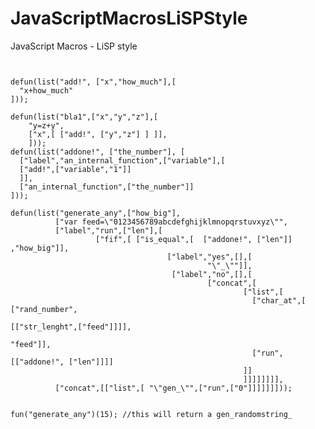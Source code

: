 JavaScriptMacrosLiSPStyle
=========================

JavaScript Macros - LiSP style


<pre>
<code>

defun(list("add!", ["x","how_much"],[
  "x+how_much"
]));

defun(list("bla1",["x","y","z"],[
    "y=z+y",
    ["x",[ ["add!", ["y","z"] ] ]],
    ]));
defun(list("addone!", ["the_number"], [
  ["label","an_internal_function",["variable"],[
  ["add!",["variable","1"]]
  ]],
  ["an_internal_function",["the_number"]]
]));

defun(list("generate_any",["how_big"],
          ["var feed=\"0123456789abcdefghijklmnopqrstuvxyz\"",
          ["label","run",["len"],[
                   ["fif",[ ["is_equal",[  ["addone!", ["len"]]   ,"how_big"]],
                                   ["label","yes",[],[
                                            "\"_\""]],
                                    ["label","no",[],[
                                            ["concat",[
                                                    ["list",[
                                                      ["char_at",[ ["rand_number", 
                                                                      [["str_lenght",["feed"]]]],
                                                                   "feed"]],
                                                      ["run",[["addone!", ["len"]]]]
                                                    ]]
                                                    ]]]]]]]],
          ["concat",[["list",[ "\"gen_\"",["run",["0"]]]]]]]));
          
          
fun("generate_any")(15); //this will return a gen_randomstring_

</code>

</pre>
